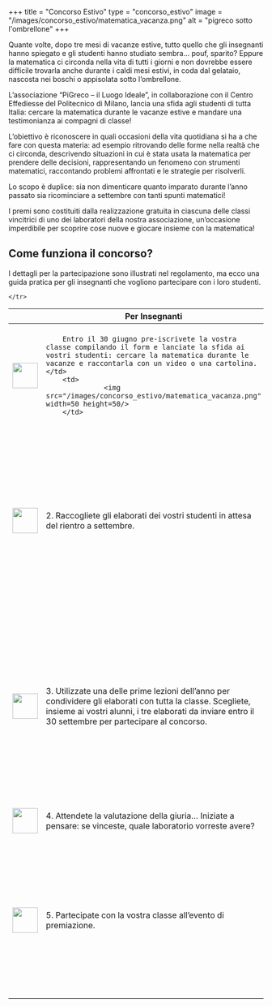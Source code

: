 +++
title = "Concorso Estivo"
type = "concorso_estivo"
image = "/images/concorso_estivo/matematica_vacanza.png"
alt = "pigreco sotto l'ombrellone"
+++

Quante volte, dopo tre mesi di vacanze estive, tutto quello che gli insegnanti hanno spiegato e gli studenti hanno studiato sembra… pouf, sparito? Eppure la matematica ci circonda nella vita di tutti i giorni e non dovrebbe essere difficile trovarla anche durante i caldi mesi estivi, in coda dal gelataio, nascosta nei boschi o appisolata sotto l’ombrellone.

L’associazione “PiGreco – il Luogo Ideale”, in collaborazione con il Centro Effediesse del Politecnico di Milano, lancia una sfida agli studenti di tutta Italia: cercare la matematica durante le vacanze estive e mandare una testimonianza ai compagni di classe!

L’obiettivo è riconoscere in quali occasioni della vita quotidiana si ha a che fare con questa materia: ad esempio ritrovando delle forme nella realtà che ci circonda, descrivendo situazioni in cui è stata usata la matematica per prendere delle decisioni, rappresentando un fenomeno con strumenti matematici, raccontando problemi affrontati e le strategie per risolverli.

Lo scopo è duplice: sia non dimenticare quanto imparato durante l’anno passato sia ricominciare a settembre con tanti spunti matematici!

I premi sono costituiti dalla realizzazione gratuita in ciascuna delle classi vincitrici di uno dei laboratori della nostra associazione, un’occasione imperdibile per scoprire cose nuove e giocare insieme con la matematica!

## Come funziona il concorso?

I dettagli per la partecipazione sono illustrati nel regolamento, ma ecco una guida pratica per gli insegnanti che vogliono partecipare con i loro studenti.

<table>
  <thead>
    <tr>
      <th></th>
      <th>Per Insegnanti</th>
      <th></th>
      <th>Per Studenti</th>
    </tr>
  </thead>
  <tbody>
    <tr>
        <td>
                  <img src="/images/concorso_estivo/matematica_vacanza.png" width=50 height=50/>
        </td>
        <td>

        Entro il 30 giugno pre-iscrivete la vostra classe compilando il form e lanciate la sfida ai vostri studenti: cercare la matematica durante le vacanze e raccontarla con un video o una cartolina.</td>
        <td>
                  <img src="/images/concorso_estivo/matematica_vacanza.png" width=50 height=50/>
        </td>
<td>1. Mentre vi godete le vacanze state all’erta! In quale occasione avete incontrato della matematica?</td>
    </tr>
    <tr>
        <td>
                  <img src="/images/concorso_estivo/matematica_vacanza.png" width=50 height=50/>
        </td>
          <td>
          2. Raccogliete gli elaborati dei vostri studenti in attesa del rientro a settembre.</td>
        <td>
                  <img src="/images/concorso_estivo/matematica_vacanza.png" width=50 height=50/>
        </td>
    <td>2. Dopo aver trovato della matematica, scegliete come volete raccontarlo: con un video o una cartolina? Preparate il vostro elaborato e condividetelo con il vostro insegnante e i vostri compagni di classe.</td>
    </tr>
    <tr>
        <td>
                  <img src="/images/concorso_estivo/matematica_vacanza.png" width=50 height=50/>
        </td>
<td>    3. Utilizzate una delle prime lezioni dell’anno per condividere gli elaborati con tutta la classe. Scegliete, insieme ai vostri alunni, i tre elaborati da inviare entro il 30 settembre per partecipare al concorso.</td>
        <td>
                  <img src="/images/concorso_estivo/matematica_vacanza.png" width=50 height=50/>
        </td>
    <td>3. A settembre rientrati in classe discutete insieme ai vostri compagni dei lavori che avete svolto, selezionate i tre lavori che vi colpiscono di più e che volete inviare a nome della vostra classe.</td>
    </tr>
    <tr>
        <td>
                  <img src="/images/concorso_estivo/matematica_vacanza.png" width=50 height=50/>
        </td>
    <td>4. Attendete la valutazione della giuria… Iniziate a pensare: se vinceste, quale laboratorio vorreste avere?</td>
        <td>
                  <img src="/images/concorso_estivo/matematica_vacanza.png" width=50 height=50/>
        </td>
   <td> 4. Attendete la valutazione della giuria… </td>
    </tr>
    <tr>
        <td>
                  <img src="/images/concorso_estivo/matematica_vacanza.png" width=50 height=50/>
        </td>
   <td> 5. Partecipate con la vostra classe all’evento di premiazione.</td>
        <td>
                  <img src="/images/concorso_estivo/matematica_vacanza.png" width=50 height=50/>
        </td>
  <td>  5. Partecipate all’evento di premiazione per scoprire quali sono state le altre situazioni in cui la matematica è apparsa in vacanza e per sapere se… avete vinto!</td>
    </tr>





    </tr>
  </tbody>
</table>
